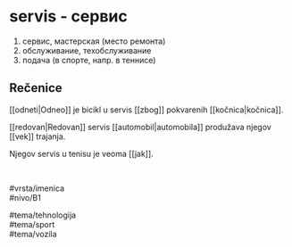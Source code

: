 # servis - сервис

1. сервис, мастерская (место ремонта)  
2. обслуживание, техобслуживание  
3. подача (в спорте, напр. в теннисе)

## Rečenice

[[odneti|Odneo]] je bicikl u servis [[zbog]] pokvarenih [[kočnica|kočnica]].

[[redovan|Redovan]] servis [[automobil|automobila]] produžava njegov [[vek]] trajanja.

Njegov servis u tenisu je veoma [[jak]].

<br>

#vrsta/imenica  
#nivo/B1  

#tema/tehnologija  
#tema/sport  
#tema/vozila  
